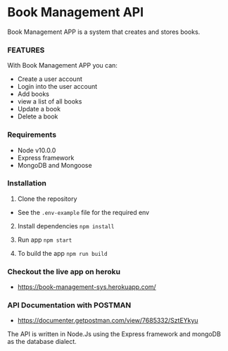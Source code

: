 # Book Management API

 Book Management APP is a system that creates and stores books.

### FEATURES

With Book Management APP you can:
* Create a user account
* Login into the user account
* Add books
* view a list of all books
* Update a book
* Delete a book

### Requirements
* Node v10.0.0
* Express framework
* MongoDB and Mongoose

### Installation

1. Clone the repository
* See the ```.env-example``` file for the required env

2. Install dependencies
  ```npm install```

3. Run app
 ```npm start```

4. To build the app
 ```npm run build```


### Checkout the live app on heroku
-  https://book-management-sys.herokuapp.com/

### API Documentation with POSTMAN
- https://documenter.getpostman.com/view/7685332/SztEYkyu 


The API is written in Node.Js using the Express framework and mongoDB as the database dialect.

